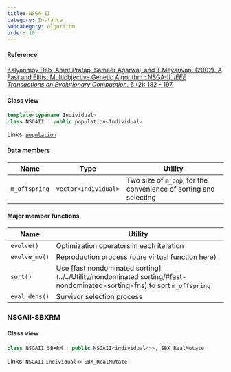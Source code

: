 ```yaml
---
title: NSGA-II
category: Instance
subcategory: algorithm
order: 10
---
```


#### Reference

[Kalyanmoy Deb, Amrit Pratap, Sameer Agarwal, and T.Meyarivan. (2002).
A Fast and Elitist Multiobjective Genetic Algorithm : NSGA-II.
*IEEE Transactions on Evolutionary Compuation*. 6 (2): 182 - 197.](https://doi.org/10.1109/4235.996017)

#### Class view

```c++
template<typename Individual>
class NSGAII : public population<Individual>
```
Links: [`population`](../../Core/population)

#### Data members

|Name|Type|Utility|
|-|-|-|
|`m_offspring`|`vector<Individual>`|Two size of `m_pop`, for the convenience of sorting and selecting|

#### Major member functions

|Name|Utility|
|-|-|
|`evolve()`|Optimization operators in each iteration|
|`evolve_mo()`|Reproduction process (pure virtual function here)|
|`sort()`|Use [fast nondominated sorting](../../Utility/nondominated sorting/#fast-nondominated-sorting-fns) to sort `m_offspring`|
|`eval_dens()`|Survivor selection process|

### NSGAII-SBXRM

#### Class view

```c++
class NSGAII_SBXRM : public NSGAII<individual<>>, SBX_RealMutate
```
Links: `NSGAII` `individual<>` `SBX_RealMutate`